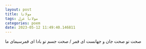 ```yaml
---
layout: post
title: مولانا
tags: مولانا غزل
categories: poem
date: 2023-05-12 11:49:40.146811
---
```


صحت تو صحت جان و جهانست ای قمر / صحت جسم تو بادا ای قمرسیمای ما